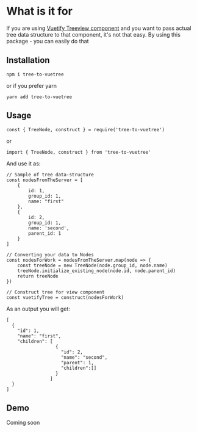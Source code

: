 # What is it for 

If you are using [Vuetify Treeview component](https://vuetifyjs.com/en/components/treeview/#usage) and you want to pass actual tree data structure to that component, it's not that easy. By using this package - you can easily do that

## Installation 

```
npm i tree-to-vuetree
```
or if you prefer yarn
```
yarn add tree-to-vuetree
```

## Usage
```
const { TreeNode, construct } = require('tree-to-vuetree')
```
or
```
import { TreeNode, construct } from 'tree-to-vuetree'
```
And use it as:

```
// Sample of tree data-structure
const nodesFromTheServer = [
    {
        id: 1,
        group_id: 1,
        name: "first"
    },
    {
        id: 2,
        group_id: 1,
        name: 'second',
        parent_id: 1
    }
]

// Converting your data to Nodes
const nodesForWork = nodesFromTheServer.map(node => {
    const treeNode = new TreeNode(node.group_id, node.name)
    treeNode.initialize_existing_node(node.id, node.parent_id)
    return treeNode
})

// Construct tree for view component
const vuetifyTree = construct(nodesForWork)
```

As an output you will get:
```
[
  { 
    "id": 1, 
    "name": "first",
    "children": [
                  { 
                    "id": 2, 
                    "name": "second",
                    "parent": 1, 
                    "children":[]
                  }
                ]
  }
]
```

## Demo
Coming soon